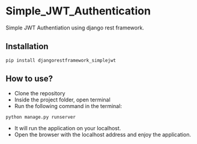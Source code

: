 
# Simple_JWT_Authentication

Simple JWT Authentiation using django rest framework.

## Installation

```
pip install djangorestframework_simplejwt
```

## How to use?

- Clone the repository
- Inside the project folder, open terminal
- Run the following command in the terminal:
```
python manage.py runserver
```
- It will run the application on your localhost.
- Open the browser with the localhost address and enjoy the application.
